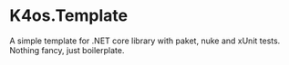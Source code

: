 # K4os.Template

A simple template for .NET core library with paket, nuke and xUnit tests.
Nothing fancy, just boilerplate.